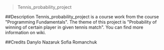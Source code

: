 >Tennis_probability_project

##Description
Tennis_probability_project is a course work from the course "Programming Fundamentals". The theme of this project is "Probability of winning of certain player in given tennis match". You can find more information on wiki.

##Credits
Danylo Nazaruk
Sofia Romanchuk
